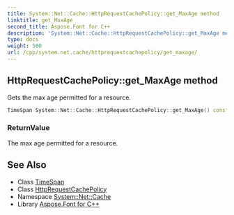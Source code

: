 ```yaml
---
title: System::Net::Cache::HttpRequestCachePolicy::get_MaxAge method
linktitle: get_MaxAge
second_title: Aspose.Font for C++
description: 'System::Net::Cache::HttpRequestCachePolicy::get_MaxAge method. Gets the max age permitted for a resource in C++.'
type: docs
weight: 500
url: /cpp/system.net.cache/httprequestcachepolicy/get_maxage/
---
```

## HttpRequestCachePolicy::get_MaxAge method


Gets the max age permitted for a resource.

```cpp
TimeSpan System::Net::Cache::HttpRequestCachePolicy::get_MaxAge() const
```


### ReturnValue

The max age permitted for a resource.

## See Also

* Class [TimeSpan](../../../system/timespan/)
* Class [HttpRequestCachePolicy](../)
* Namespace [System::Net::Cache](../../)
* Library [Aspose.Font for C++](../../../)
